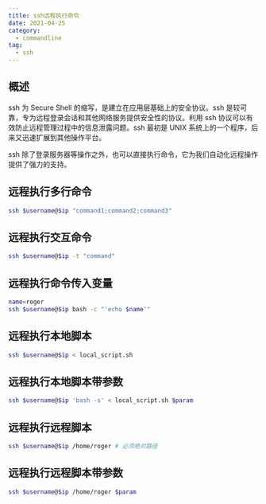 ```yaml
---
title: ssh远程执行命令
date: 2021-04-25
category:
  - commandline
tag:
  - ssh
---
```


## 概述

ssh 为 Secure Shell 的缩写，是建立在应用层基础上的安全协议。ssh 是较可靠，专为远程登录会话和其他网络服务提供安全性的协议。利用 ssh 协议可以有效防止远程管理过程中的信息泄露问题。ssh 最初是 UNIX 系统上的一个程序，后来又迅速扩展到其他操作平台。

ssh 除了登录服务器等操作之外，也可以直接执行命令，它为我们自动化远程操作提供了强力的支持。

## 远程执行多行命令

```bash
ssh $username@$ip "command1;command2;command3"
```

## 远程执行交互命令

```bash
ssh $username@$ip -t "command"
```

## 远程执行命令传入变量

```bash
name=roger
ssh $username@$ip bash -c "'echo $name'"
```

## 远程执行本地脚本

```bash
ssh $username@$ip < local_script.sh
```

## 远程执行本地脚本带参数

```bash
ssh $username@$ip 'bash -s' < local_script.sh $param
```

## 远程执行远程脚本

```bash
ssh $username@$ip /home/roger # 必须绝对路径
```

## 远程执行远程脚本带参数

```bash
ssh $username@$ip /home/roger $param
```
